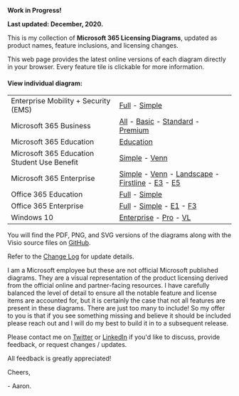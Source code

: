 **Work in Progress!**

**Last updated: December, 2020.**

This is my collection of **Microsoft 365 Licensing Diagrams**, updated as product names, feature inclusions, and licensing changes.

This web page provides the latest online versions of each diagram directly in your browser. Every feature tile is clickable for more information.

#### View individual diagram:
<table>
 <tr><td>Enterprise Mobility + Security (EMS)</td><td><a href="ViewSVG.htm?file=EMS Enterprise">Full</a> - <a href="ViewSVG.htm?file=EMS Enterprise - Simple">Simple</a></td></tr>
 <tr><td>Microsoft 365 Business</td><td><a href="ViewSVG.htm?file=Microsoft 365 Business">All</a> - <a href="ViewSVG.htm?file=Microsoft 365 Business Basic">Basic</a> - <a href="ViewSVG.htm?file=Microsoft 365 Business Standard">Standard</a> - <a href="ViewSVG.htm?file=Microsoft 365 Business Premium">Premium</a></td></tr>
 <tr><td>Microsoft 365 Education</td><td><a href="ViewSVG.htm?file=Microsoft 365 Education">Education</a></td></tr>
 <tr><td>Microsoft 365 Education Student Use Benefit</td><td><a href="ViewSVG.htm?file=Microsoft 365 Education Student Use Benefits - Simple">Simple</a> - <a href="ViewSVG.htm?file=Microsoft 365 Education Student Use Benefits">Venn</a></td></tr>
 <tr><td>Microsoft 365 Enterprise</td><td><a href="ViewSVG.htm?file=Microsoft 365 Enterprise">Simple</a> - <a href="ViewSVG.htm?file=Microsoft 365 Enterprise - Venn">Venn</a> - <a href="ViewSVG.htm?file=Microsoft 365 Enterprise - Landscape">Landscape</a> - <a href="ViewSVG.htm?file=Microsoft 365 Enterprise - Firstline">Firstline</a> - <a href="ViewSVG.htm?file=Microsoft 365 Enterprise - E3">E3</a> - <a href="ViewSVG.htm?file=Microsoft 365 Enterprise - E5">E5</a></td></tr>
 <tr><td>Office 365 Education</td><td><a href="ViewSVG.htm?file=Office 365 Education">Full</a> - <a href="ViewSVG.htm?file=Office 365 Education - Simple">Simple</a></td></tr>
 <tr><td>Office 365 Enterprise</td><td><a href="ViewSVG.htm?file=Office 365 Enterprise">Full</a> - <a href="ViewSVG.htm?file=Office 365 Enterprise - Simple">Simple</a> - <a href="ViewSVG.htm?file=Office 365 Enterprise - E1">E1</a> - <a href="ViewSVG.htm?file=Office 365 Enterprise - F3">F3</a></td></tr>
 <tr><td>Windows 10</td><td><a href="ViewSVG.htm?file=Windows 10 - Enterprise">Enterprise</a> - <a href="ViewSVG.htm?file=Windows 10 - Pro">Pro</a> - <a href="ViewSVG.htm?file=Windows 10 - VL">VL</a></td></tr>
</table>

You will find the PDF, PNG, and SVG versions of the diagrams along with the Visio source files on [GitHub](https://github.com/AaronDinnage/Licensing/).

Refer to the [Change Log](https://github.com/AaronDinnage/Licensing/blob/master/ChangeLog.md) for update details.

I am a Microsoft employee but these are not official Microsoft published diagrams. They are a visual representation of the product licensing derived from the official online and partner-facing resources. I have carefully balanced the level of detail to ensure all the notable feature and license items are accounted for, but it is certainly the case that not all features are present in these diagrams. There are just too many to include! So my offer to you is that if you see something missing and believe it should be included please reach out and I will do my best to build it in to a subsequent release.

Please contact me on [Twitter](https://twitter.com/AaronDinnage) or [LinkedIn](https://www.linkedin.com/in/aarondinnage/) if you'd like to discuss, provide feedback, or request changes / updates.

All feedback is greatly appreciated!

Cheers,

 \- Aaron.

